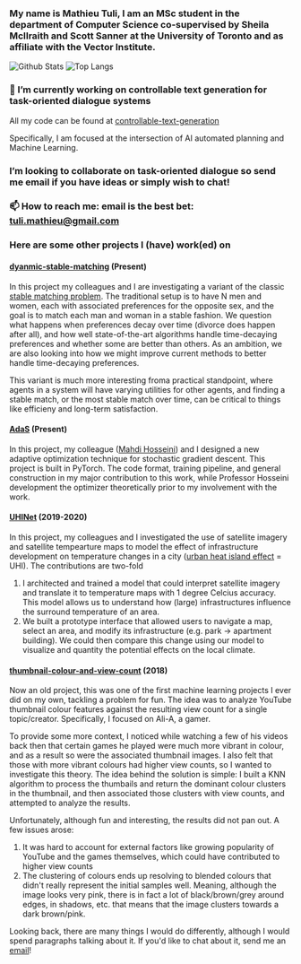 ### My name is Mathieu Tuli, I am an MSc student in the department of Computer Science co-supervised by Sheila McIlraith and Scott Sanner at the University of Toronto and as affiliate with the Vector Institute.

![Github Stats](https://github-readme-stats.vercel.app/api?username=mathieutuli&count_private=true&show_icons=true&include_all_commits=true)
![Top Langs](https://github-readme-stats.vercel.app/api/top-langs/?username=mathieutuli&hide=TeX&layout=compact)

### 🔭 I’m currently working on controllable text generation for task-oriented dialogue systems
All my code can be found at [controllable-text-generation](https://github.com/MathieuTuli/controllable-text-generation)

Specifically, I am focused at the intersection of AI automated planning and Machine Learning.

### I’m looking to collaborate on task-oriented dialogue so send me email if you have ideas or simply wish to chat!

### 📫 How to reach me: email is the best bet: <tuli.mathieu@gmail.com>

### Here are some other projects I (have) work(ed) on

#### [dyanmic-stable-matching](https://github.com/MathieuTuli/dyanmic-stable-matching) (Present)
In this project my colleagues and I are investigating a variant of the classic [stable matching problem](https://en.wikipedia.org/wiki/Stable_marriage_problem). The traditional setup is to have N men and women, each with associated preferences for the opposite sex, and the goal is to match each man and woman in a stable fashion. We question what happens when preferences decay over time (divorce does happen after all), and how well state-of-the-art algorithms handle time-decaying preferences and whether some are better than others. As an ambition, we are also looking into how we might improve current methods to better handle time-decaying preferences.

This variant is much more interesting froma practical standpoint, where agents in a system will have varying utilities for other agents, and finding a stable match, or the most stable match over time, can be critical to things like efficieny and long-term satisfaction.

#### [AdaS](https://github.com/mahdihosseini/adas) (Present)
In this project, my colleague ([Mahdi Hosseini](https://github.com/mahdihosseini)) and I designed a new adaptive optimization technique for stochastic gradient descent. This project is built in PyTorch. The code format, training pipeline, and general construction in my major contribution to this work, while Professor Hosseini development the optimizer theoretically prior to my involvement with the work.

#### [UHINet](https://github.com/MathieuTuli/uhinet) (2019-2020)
In this project, my colleagues and I investigated the use of satellite imagery and satellite tempearture maps to model the effect of infrastructure development on temperature changes in a city ([urban heat island effect](https://www.nationalgeographic.org/encyclopedia/urban-heat-island/) = UHI). The contributions are two-fold
1. I architected and trained a model that could interpret satellite imagery and translate it to temperature maps with 1 degree Celcius accuracy. This model allows us to understand how (large) infrastructures influence the surround temperature of an area.
2. We built a prototype interface that allowed users to navigate a map, select an area, and modify its infrastructure (e.g. park -> apartment building). We could then compare this change using our model to visualize and quantity the potential effects on the local climate.

#### [thumbnail-colour-and-view-count](https://github.com/MathieuTuli/thumbnail-colour-and-view-count) (2018)
Now an old project, this was one of the first machine learning projects I ever did on my own, tackling a problem for fun. The idea was to analyze YouTube thumbnail colour features against the resulting view count for a single topic/creator. Specifically, I focused on Ali-A, a gamer. 

To provide some more context, I noticed while watching a few of his videos back then that certain games he played were much more vibrant in colour, and as a result so were the associated thumbnail images. I also felt that those with more vibrant colours had higher view counts, so I wanted to investigate this theory. The idea behind the solution is simple: I built a KNN algorithm to process the thumbails and return the dominant colour clusters in the thumbnail, and then associated those clusters with view counts, and attempted to analyze the results.

Unfortunately, although fun and interesting, the results did not pan out. A few issues arose:
1. It was hard to account for external factors like growing popularity of YouTube and the games themselves, which could have contributed to higher view counts
2. The clustering of colours ends up resolving to blended colours that didn't really represent the initial samples well. Meaning, although the image looks very pink, there is in fact a lot of black/brown/grey around edges, in shadows, etc. that means that the image clusters towards a dark brown/pink. 

Looking back, there are many things I would do differently, although I would spend paragraphs talking about it. If you'd like to chat about it, send me an [email](tuli.mathieu@gmail.com)!

